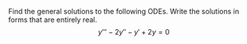 Find the general solutions to the following ODEs. Write the solutions in forms that are entirely real. 
$$
y''' - 2y''-y'+2y=0
$$

